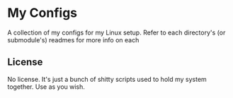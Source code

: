 # My Configs
A collection of my configs for my Linux setup. Refer to each directory's (or submodule's) readmes for more info on each

## License
No license. It's just a bunch of shitty scripts used to hold my system together. Use as you wish.
